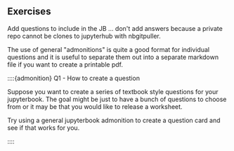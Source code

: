 ## Exercises

Add questions to include in the JB ... don't add answers because a private repo
cannot be clones to jupyterhub with nbgitpuller. 

The use of general "admonitions" is quite a good format for individual questions and it is useful to separate them out into a separate markdown file if you want to create a printable pdf.

::::{admonition} Q1 - How to create a question

Suppose you want to create a series of textbook style questions for your jupyterbook. 
The goal might be just to have a bunch of questions to choose from or it may be that you would 
like to release a worksheet.

Try using a general jupyterbook admonition to create a question card and see if that works for you.

::::